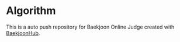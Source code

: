 # Algorithm
This is a auto push repository for Baekjoon Online Judge created with [BaekjoonHub](https://github.com/BaekjoonHub/BaekjoonHub).  
